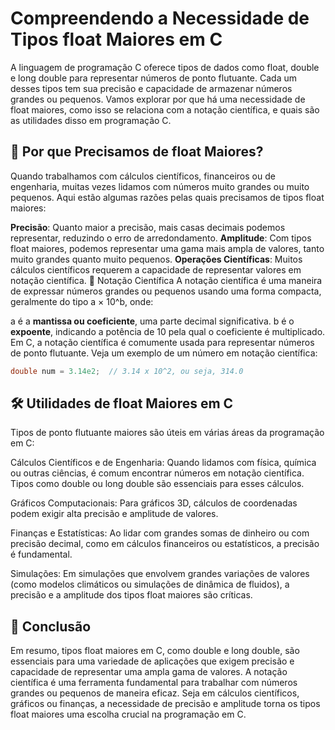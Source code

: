 # Compreendendo a Necessidade de Tipos float Maiores em C

A linguagem de programação C oferece tipos de dados como float, double e long double para representar números de ponto flutuante. Cada um desses tipos tem sua precisão e capacidade de armazenar números grandes ou pequenos. Vamos explorar por que há uma necessidade de float maiores, como isso se relaciona com a notação científica, e quais são as utilidades disso em programação C.

## 🤔 Por que Precisamos de float Maiores?

Quando trabalhamos com cálculos científicos, financeiros ou de engenharia, muitas vezes lidamos com números muito grandes ou muito pequenos. Aqui estão algumas razões pelas quais precisamos de tipos float maiores:

**Precisão**: Quanto maior a precisão, mais casas decimais podemos representar, reduzindo o erro de arredondamento.
**Amplitude**: Com tipos float maiores, podemos representar uma gama mais ampla de valores, tanto muito grandes quanto muito pequenos.
**Operações Científicas**: Muitos cálculos científicos requerem a capacidade de representar valores em notação científica.
🔬 Notação Científica
A notação científica é uma maneira de expressar números grandes ou pequenos usando uma forma compacta, geralmente do tipo a × 10^b, onde:

a é a **mantissa ou coeficiente**, uma parte decimal significativa.
b é o **expoente**, indicando a potência de 10 pela qual o coeficiente é multiplicado.
Em C, a notação científica é comumente usada para representar números de ponto flutuante. Veja um exemplo de um número em notação científica:

```c
double num = 3.14e2;  // 3.14 x 10^2, ou seja, 314.0
```

## 🛠️ Utilidades de float Maiores em C

Tipos de ponto flutuante maiores são úteis em várias áreas da programação em C:

Cálculos Científicos e de Engenharia: Quando lidamos com física, química ou outras ciências, é comum encontrar números em notação científica. Tipos como double ou long double são essenciais para esses cálculos.

Gráficos Computacionais: Para gráficos 3D, cálculos de coordenadas podem exigir alta precisão e amplitude de valores.

Finanças e Estatísticas: Ao lidar com grandes somas de dinheiro ou com precisão decimal, como em cálculos financeiros ou estatísticos, a precisão é fundamental.

Simulações: Em simulações que envolvem grandes variações de valores (como modelos climáticos ou simulações de dinâmica de fluidos), a precisão e a amplitude dos tipos float maiores são críticas.

## 📝 Conclusão

Em resumo, tipos float maiores em C, como double e long double, são essenciais para uma variedade de aplicações que exigem precisão e capacidade de representar uma ampla gama de valores. A notação científica é uma ferramenta fundamental para trabalhar com números grandes ou pequenos de maneira eficaz. Seja em cálculos científicos, gráficos ou finanças, a necessidade de precisão e amplitude torna os tipos float maiores uma escolha crucial na programação em C.
